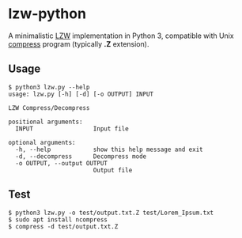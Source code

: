 # lzw-python
A minimalistic [LZW](https://en.wikipedia.org/wiki/Lempel%E2%80%93Ziv%E2%80%93Welch) implementation in Python 3, compatible with Unix [compress](https://en.wikipedia.org/wiki/Compress) program (typically **.Z** extension).

## Usage

```
$ python3 lzw.py --help
usage: lzw.py [-h] [-d] [-o OUTPUT] INPUT

LZW Compress/Decompress

positional arguments:
  INPUT                 Input file

optional arguments:
  -h, --help            show this help message and exit
  -d, --decompress      Decompress mode
  -o OUTPUT, --output OUTPUT
                        Output file
```

## Test

```
$ python3 lzw.py -o test/output.txt.Z test/Lorem_Ipsum.txt
$ sudo apt install ncompress
$ compress -d test/output.txt.Z
```
